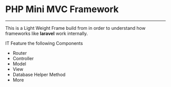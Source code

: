 # PHP Mini MVC Framework

---

This is a Light Weight Frame build from in order to understand how frameworks like **laravel** work internally.

IT Feature the following Components

- Router
- Controller
- Model
- View
- Database Helper Method
- More
